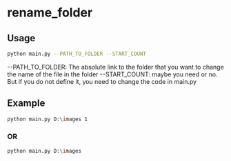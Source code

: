 # rename_folder
 
## Usage
```bash
python main.py --PATH_TO_FOLDER --START_COUNT
```
--PATH_TO_FOLDER: The absolute link to the folder that you want to change the name of the file in the folder
--START_COUNT: maybe you need or no. But if you do not define it, you need to change the code in main.py

## Example
```bash
python main.py D:\images 1
```
### OR
```bash
python main.py D:\images
```

